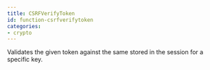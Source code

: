 ```yaml
---
title: CSRFVerifyToken
id: function-csrfverifytoken
categories:
- crypto
---
```


Validates the given token against the same stored in the session for a specific key.
